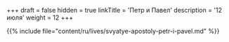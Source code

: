 +++
draft = false
hidden = true
linkTitle = 'Петр и Павел'
description = '12 июля'
weight = 12
+++

{{% include file="content/ru/lives/svyatye-apostoly-petr-i-pavel.md" %}}
